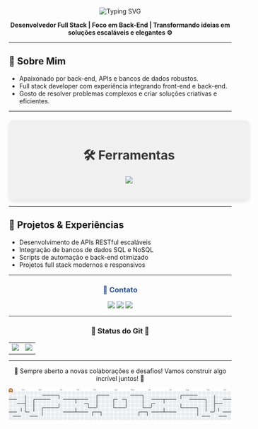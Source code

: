 
<p align="center">
  <img src="https://readme-typing-svg.herokuapp.com?font=Press+Start+2P&size=28&duration=4000&pause=500&color=9B59B6&width=800&lines=Ol%C3%A1,+eu+sou+o+Rafael" alt="Typing SVG" style="margin-top:20px;" />
</p>
<p align="center"> <strong>Desenvolvedor Full Stack | Foco em Back-End | Transformando ideias em soluções escaláveis e elegantes ⚙️ </strong></p>

---

## 🔮 Sobre Mim
- Apaixonado por back-end, APIs e bancos de dados robustos.  
- Full stack developer com experiência integrando front-end e back-end.  
- Gosto de resolver problemas complexos e criar soluções criativas e eficientes.  

---

<div align="center" style="background-color: #f0f0f0; padding: 20px; border-radius: 10px; box-shadow: 0 4px 8px rgba(0,0,0,0.1); margin-top: 20px; max-width: 600px; width: 100%;">
  <h2 style="color: #333; font-size: 28px; margin-bottom: 20px;">🛠 Ferramentas </h2>
<p align="center">
  <img src="https://skillicons.dev/icons?i=html,css,js,java,python,mysql,git,github,vscode" />
</p>
</div>

---

## 🚀 Projetos & Experiências
- Desenvolvimento de APIs RESTful escaláveis  
- Integração de bancos de dados SQL e NoSQL  
- Scripts de automação e back-end otimizado  
- Projetos full stack modernos e responsivos  

---

<div align="center">
  <h3 style="color:#2650A6;">🌙 Contato</h3> 
<p align="center">
  <a href="https://github.com/Rafael2808o" target="_blank"><img src="https://img.shields.io/badge/GitHub-181717?style=for-the-badge&logo=github&logoColor=white&color=6C3483" /></a>
  <a href="https://linkedin.com/in/Rafael2808o" target="_blank"><img src="https://img.shields.io/badge/LinkedIn-0A66C2?style=for-the-badge&logo=linkedin&logoColor=white&color=8E44AD" /></a>
  <a href="https://instagram.com/Rafael2808o" target="_blank"><img src="https://img.shields.io/badge/Instagram-E4405F?style=for-the-badge&logo=instagram&logoColor=white&color=9B59B6" /></a>
</p>

---

<h3 align="center"> 💜 Status do Git 💜 </h3>
<table>
<tr>
    <td>
  <img src="https://github-readme-stats.vercel.app/api?username=Rafael2808o&show_icons=true&theme=radical&hide_border=true&bg_color=2C003E&title_color=9B59B6&icon_color=BB8FCE" />
      </td>
      <td>
  <img src="https://github-readme-stats.vercel.app/api/top-langs/?username=Rafael2808o&layout=compact&theme=radical&hide_border=true&bg_color=2C003E&title_color=9B59B6" />
  </td>
</tr>   
</table>

---

<p align="center">💼 Sempre aberto a novas colaborações e desafios! Vamos construir algo incrível juntos! 🚀</p>


<picture>
  <source media="(prefers-color-scheme: dark)" srcset="https://raw.githubusercontent.com/Rafael2808o/Rafael2808o/output/pacman-contribution-graph-dark.svg">
  <source media="(prefers-color-scheme: light)" srcset="https://raw.githubusercontent.com/Rafael2808o/Rafael2808o/output/pacman-contribution-graph.svg">
  <img alt="pacman contribution graph" src="https://raw.githubusercontent.com/Rafael2808o/Rafael2808o/output/pacman-contribution-graph.svg">
</picture>

###

